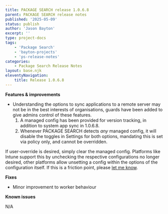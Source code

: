 ```yaml
---
title: PACKAGE SEARCH release 1.0.6.8
parent: PACKAGE SEARCH release notes
published: '2025-05-09'
status: publish
author: 'Jason Bayton'
excerpt: ''
type: project-docs
tags: 
    - 'Package Search'
    - 'bayton-projects'
    - 'ps-release-notes'
categories: 
    - Package Search Release Notes
layout: base.njk
eleventyNavigation: 
    title: Release 1.0.6.8
---
```


**Features & improvements**

- Understanding the options to sync applications to a remote server may not be in the best interests of organisations, guards have been added to give admins control of these features.
  1. A managed config has been provided for version tracking, in addition to system app sync in 1.0.6.8. 
  2. Whenever PACKAGE SEARCH detects _any_ managed config, it will disable the toggles in Settings for both options, mandating this is set via policy only, and cannot be overridden.

If user-override is desired, simply clear the managed config. Platforms like Intune support this by unchecking the respective configurations no longer desired, other platforms allow unsetting a config within the options of the configuration itself. If this is a friction point, please [let me know](/contact).

**Fixes**

- Minor improvement to worker behaviour

**Known issues**

N/A